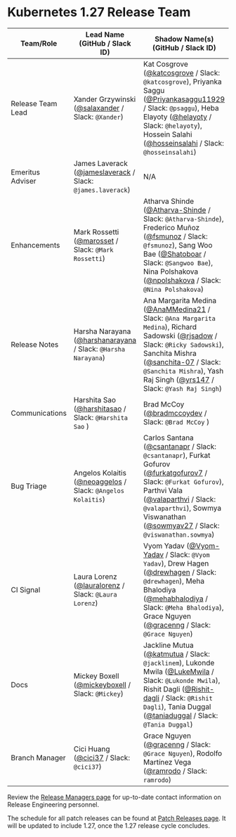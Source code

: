 # Kubernetes 1.27 Release Team

| **Team/Role** | **Lead Name** (**GitHub / Slack ID**) | **Shadow Name(s) (GitHub / Slack ID)** |
|----------|----------------------------------|----------------------------------------|
| Release Team Lead | Xander Grzywinski ([@salaxander](https://github.com/salaxander) / Slack: `@Xander`) | Kat Cosgrove ([@katcosgrove](https://github.com/katcosgrove) / Slack: `@katcosgrove`), Priyanka Saggu ([@Priyankasaggu11929](https://github.com/Priyankasaggu11929) / Slack: `@psaggu`), Heba Elayoty ([@helayoty](https://github.com/helayoty) / Slack: `@helayoty`), Hossein Salahi ([@hosseinsalahi](https://github.com/hosseinsalahi) / Slack: `@hosseinsalahi`) |
| Emeritus Adviser | James Laverack ([@jameslaverack](https://github.com/jameslaverack) / Slack: `@james.laverack`) | N/A |
| Enhancements | Mark Rossetti ([@marosset](https://github.com/marosset) / Slack: `@Mark Rossetti`) | Atharva Shinde ([@Atharva-Shinde](https://github.com/Atharva-Shinde) / Slack: `@Atharva-Shinde`), Frederico Muñoz ([@fsmunoz](https://github.com/fsmunoz) / Slack: `@fsmunoz`), Sang Woo Bae ([@Shatoboar](https://github.com/Shatoboar) / Slack: `@Sangwoo Bae`), Nina Polshakova ([@npolshakova](https://github.com/npolshakova) / Slack: `@Nina Polshakova`) |
| Release Notes | Harsha Narayana ([@harshanarayana](https://github.com/harshanarayana) / Slack: `@Harsha Narayana`) | Ana Margarita Medina ([@AnaMMedina21](https://github.com/AnaMMedina21) / Slack: `@Ana Margarita Medina`), Richard Sadowski ([@rjsadow](https://github.com/rjsadow) / Slack: `@Ricky Sadowski`), Sanchita Mishra ([@sanchita-07](https://github.com/sanchita-07) / Slack: `@Sanchita Mishra`), Yash Raj Singh ([@yrs147](https://github.com/yrs147) / Slack: `@Yash Raj Singh`) |
| Communications | Harshita Sao ([@harshitasao](https://github.com/harshitasao) / Slack: `@Harshita Sao` ) | Brad McCoy ([@bradmccoydev](https://github.com/bradmccoydev) / Slack: `@Brad McCoy` ) | Nancy Chauhan ([@Nancy-Chauhan](https://github.com/Nancy-Chauhan) / Slack: `@Nancy Chauhan` ) | Tony Gosselin ([@sfotony](https://github.com/sfotony) / Slack: `@Tony Gosselin` ) | João Henri Carrenho Rocha ([@jaehnri](https://github.com/jaehnri) / Slack: `@João Henri` )
| Bug Triage | Angelos Kolaitis ([@neoaggelos](https://github.com/neoaggelos) / Slack: `@Angelos Kolaitis`) | Carlos Santana ([@csantanapr](https://github.com/csantanapr) / Slack: `@csantanapr`), Furkat Gofurov ([@furkatgofurov7](https://github.com/furkatgofurov7) / Slack: `@Furkat Gofurov`), Parthvi Vala ([@valaparthvi](https://github.com/valaparthvi) / Slack: `@valaparthvi`), Sowmya Viswanathan ([@sowmyav27](https://github.com/sowmyav27) / Slack: `@viswanathan.sowmya`) |
| CI Signal | Laura Lorenz ([@lauralorenz](https://github.com/lauralorenz) / Slack: `@Laura Lorenz`) | Vyom Yadav ([@Vyom-Yadav](https://github.com/Vyom-Yadav) / Slack: `@Vyom Yadav`), Drew Hagen ([@drewhagen](https://github.com/drewhagen) / Slack: `@drewhagen`), Meha Bhalodiya ([@mehabhalodiya](https://github.com/mehabhalodiya) / Slack: `@Meha Bhalodiya`), Grace Nguyen ([@gracenng](https://github.com/gracenng) / Slack: `@Grace Nguyen`)|
| Docs | Mickey Boxell ([@mickeyboxell](https://github.com/mickeyboxell) / Slack: `@Mickey`) | Jackline Mutua ([@katmutua](https://github.com/katmutua) / Slack: `@jacklinem`), Lukonde Mwila ([@LukeMwila](https://github.com/LukeMwila) / Slack: `@Lukonde Mwila`), Rishit Dagli ([@Rishit-dagli](https://github.com/Rishit-dagli) / Slack: `@Rishit Dagli`), Tania Duggal ([@taniaduggal](https://github.com/taniaduggal) / Slack: `@Tania Duggal`) |
| Branch Manager | Cici Huang ([@cici37](https://github.com/cici37) / Slack: `@cici37`) | Grace Nguyen ([@gracenng](https://github.com/gracenng) / Slack: `@Grace Nguyen`), Rodolfo Martínez Vega ([@ramrodo](https://github.com/ramrodo) / Slack: `ramrodo`) |

Review the [Release Managers page](https://github.com/kubernetes/website/blob/main/content/en/releases/release-managers.md) for up-to-date contact information on Release Engineering personnel.

The schedule for all patch releases can be found at [Patch Releases page](https://github.com/kubernetes/website/blob/main/content/en/releases/patch-releases.md). It will be updated to include 1.27, once the 1.27 release cycle concludes.
